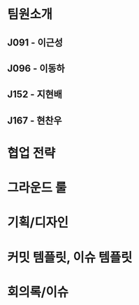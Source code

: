 # 팀원소개

## J091 - 이근성

## J096 - 이동하

## J152 - 지현배

## J167 - 현찬우

# 협업 전략

# 그라운드 룰

# 기획/디자인

# 커밋 템플릿, 이슈 템플릿

# 회의록/이슈
